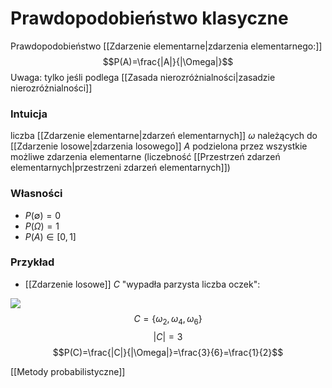 # Prawdopodobieństwo klasyczne
Prawdopodobieństwo [[Zdarzenie elementarne|zdarzenia elementarnego:]]
$$P(A)=\frac{|A|}{|\Omega|}$$
Uwaga: tylko jeśli podlega [[Zasada nierozróżnialności|zasadzie nierozróżnialności]]

### Intuicja
liczba [[Zdarzenie elementarne|zdarzeń elementarnych]] $\omega$ należących do [[Zdarzenie losowe|zdarzenia losowego]] $A$ podzielona przez wszystkie możliwe zdarzenia elementarne (liczebność [[Przestrzeń zdarzeń elementarnych|przestrzeni zdarzeń elementarnych]])

### Własności
- $P(\emptyset)=0$
- $P(\Omega)=1$
- $P(A)\in [0,1]$

### Przykład
- [[Zdarzenie losowe]] $C$ "wypadła parzysta liczba oczek":

![](img/prawdopodobienstwo_klasyczne1.PNG)
$$C=\{\omega_2, \omega_4, \omega_6\}$$
$$|C|=3$$
$$P(C)=\frac{|C|}{|\Omega|}=\frac{3}{6}=\frac{1}{2}$$


[[Metody probabilistyczne]]